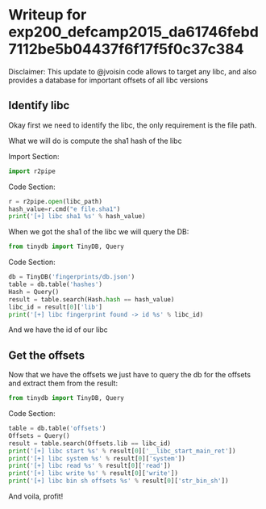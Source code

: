 # Writeup for exp200_defcamp2015_da61746febd7112be5b04437f6f17f5f0c37c384

Disclaimer: This update to @jvoisin code allows to target any libc, and also provides a database for important offsets of all libc versions

## Identify libc

Okay first we need to identify the libc, the only requirement is the file path.

What we will do is compute the sha1 hash of the libc

Import Section:

```python
import r2pipe
```

Code Section:

```python
r = r2pipe.open(libc_path)
hash_value=r.cmd("e file.sha1")
print('[+] libc sha1 %s' % hash_value)
```

When we got the sha1 of the libc we will query the DB:

```python
from tinydb import TinyDB, Query
```

Code Section:

```python
db = TinyDB('fingerprints/db.json')
table = db.table('hashes')
Hash = Query()
result = table.search(Hash.hash == hash_value)
libc_id = result[0]['lib']
print('[+] libc fingerprint found -> id %s' % libc_id)
```

And we have the id of our libc

## Get the offsets

Now that we have the offsets we just have to query the db for the offsets and extract them from the result:

```python
from tinydb import TinyDB, Query
```

Code Section:

```python
table = db.table('offsets')
Offsets = Query()
result = table.search(Offsets.lib == libc_id)
print('[+] libc start %s' % result[0]['__libc_start_main_ret'])
print('[+] libc system %s' % result[0]['system'])
print('[+] libc read %s' % result[0]['read'])
print('[+] libc write %s' % result[0]['write'])
print('[+] libc bin sh offsets %s' % result[0]['str_bin_sh'])
```


And voila, profit!
